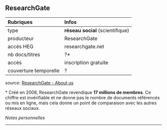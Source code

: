 ## ResearchGate

| Rubriques | Infos |
| :-------- | :---- |
| type | **réseau social** (scientifique) |
| producteur | ResearchGate |
| accès HEG | researchgate.net |
| nb docs/titres | ?\* |
| accès | inscription gratuite |
| couverture temporelle | ? |

*source*: [ResearchGate - About us](https://www.researchgate.net/about)   

\* Créé en 2008, ResearchGate revendique **17 millions de membres**. Ce chiffre est invérifiable et ne donne pas le nombre de documents référencés ou mis en ligne, mais cela donne un point de comparaison avec les autres réseaux sociaux.   

*Notes personnelles*

---
